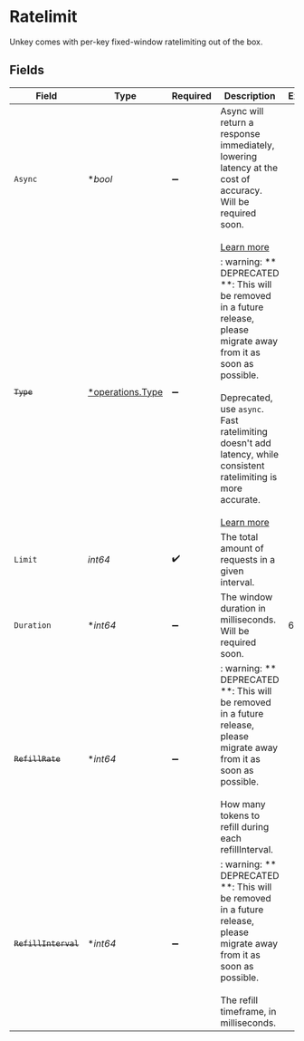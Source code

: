 # Ratelimit

Unkey comes with per-key fixed-window ratelimiting out of the box.


## Fields

| Field                                                                                                                                                                                                                                                                                                | Type                                                                                                                                                                                                                                                                                                 | Required                                                                                                                                                                                                                                                                                             | Description                                                                                                                                                                                                                                                                                          | Example                                                                                                                                                                                                                                                                                              |
| ---------------------------------------------------------------------------------------------------------------------------------------------------------------------------------------------------------------------------------------------------------------------------------------------------- | ---------------------------------------------------------------------------------------------------------------------------------------------------------------------------------------------------------------------------------------------------------------------------------------------------- | ---------------------------------------------------------------------------------------------------------------------------------------------------------------------------------------------------------------------------------------------------------------------------------------------------- | ---------------------------------------------------------------------------------------------------------------------------------------------------------------------------------------------------------------------------------------------------------------------------------------------------- | ---------------------------------------------------------------------------------------------------------------------------------------------------------------------------------------------------------------------------------------------------------------------------------------------------- |
| `Async`                                                                                                                                                                                                                                                                                              | **bool*                                                                                                                                                                                                                                                                                              | :heavy_minus_sign:                                                                                                                                                                                                                                                                                   | Async will return a response immediately, lowering latency at the cost of accuracy. Will be required soon.<br/><br/>[Learn more](https://unkey.dev/docs/features/ratelimiting)                                                                                                                       |                                                                                                                                                                                                                                                                                                      |
| ~~`Type`~~                                                                                                                                                                                                                                                                                           | [*operations.Type](../../models/operations/type.md)                                                                                                                                                                                                                                                  | :heavy_minus_sign:                                                                                                                                                                                                                                                                                   | : warning: ** DEPRECATED **: This will be removed in a future release, please migrate away from it as soon as possible.<br/><br/>Deprecated, use `async`. Fast ratelimiting doesn't add latency, while consistent ratelimiting is more accurate.<br/><br/>[Learn more](https://unkey.dev/docs/features/ratelimiting) |                                                                                                                                                                                                                                                                                                      |
| `Limit`                                                                                                                                                                                                                                                                                              | *int64*                                                                                                                                                                                                                                                                                              | :heavy_check_mark:                                                                                                                                                                                                                                                                                   | The total amount of requests in a given interval.                                                                                                                                                                                                                                                    |                                                                                                                                                                                                                                                                                                      |
| `Duration`                                                                                                                                                                                                                                                                                           | **int64*                                                                                                                                                                                                                                                                                             | :heavy_minus_sign:                                                                                                                                                                                                                                                                                   | The window duration in milliseconds. Will be required soon.                                                                                                                                                                                                                                          | 60000                                                                                                                                                                                                                                                                                                |
| ~~`RefillRate`~~                                                                                                                                                                                                                                                                                     | **int64*                                                                                                                                                                                                                                                                                             | :heavy_minus_sign:                                                                                                                                                                                                                                                                                   | : warning: ** DEPRECATED **: This will be removed in a future release, please migrate away from it as soon as possible.<br/><br/>How many tokens to refill during each refillInterval.                                                                                                               |                                                                                                                                                                                                                                                                                                      |
| ~~`RefillInterval`~~                                                                                                                                                                                                                                                                                 | **int64*                                                                                                                                                                                                                                                                                             | :heavy_minus_sign:                                                                                                                                                                                                                                                                                   | : warning: ** DEPRECATED **: This will be removed in a future release, please migrate away from it as soon as possible.<br/><br/>The refill timeframe, in milliseconds.                                                                                                                              |                                                                                                                                                                                                                                                                                                      |